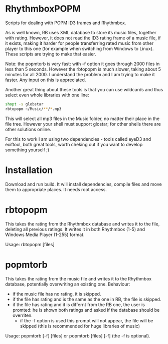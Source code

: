 # RhythmboxPOPM
Scripts for dealing with POPM ID3 frames and Rhythmbox.

As is well known, RB uses XML database to store its music files, together with rating. However, it does not read the ID3 rating frame of a music file, if it exists, making it harder for people transferring rated music from other player to this one (for example when switching from Windows to Linux). These scripts are trying to make that easier.

Note: the popmtorb is very fast: with -f option it goes through 2000 files in less than 5 seconds. However the rbtopopm is much slower, taking about 5 minutes for all 2000. I understand the problem and I am trying to make it faster. Any input on this is appreciated.

Another great thing about these tools is that you can use wildcards and thus select even whole libraries with one line:
```bash
shopt -s globstar
rbtopopm ~/Music/**/*.mp3
  ```

This will select all mp3 files in the Music folder, no matter their place in the file tree. However your shell must support glostar; for other shells there are other solutions online.


For this to work I am using two dependencies - tools called eyeD3 and exiftool, both great tools, worth cheking out if you want to develop something yourself ;)

# Installation
Download and run build. It will install dependencies, compile files and move them to appropriate places. It needs root access.

# rbtopopm
This takes the rating from the Rhythmbox database and writes it to the file, deleting all previous ratings.
It writes it in both Rhythmbox (1-5) and Windows Media Player (1-255) format.

Usage: rbtopopm [files]
   
# popmtorb
This takes the rating from the music file and writes it to the Rhythmbox database, potentially overwriting an existing one.
Behaviour:
  - if the music file has no rating, it is skipped.
  - if the file has rating and is the same as the one in RB, the file is skipped.
  - if the file has rating and it is differnt from the RB one, the user is promted: he is shown both ratings and asked if the database should be overriten. 
    - if the -f option is used this prompt will not appear, the file will be skipped (this is recommended for huge libraries of music)

Usage: popmtorb [-f] [files] or popmtorb [files] [-f] (the -f is optional).

